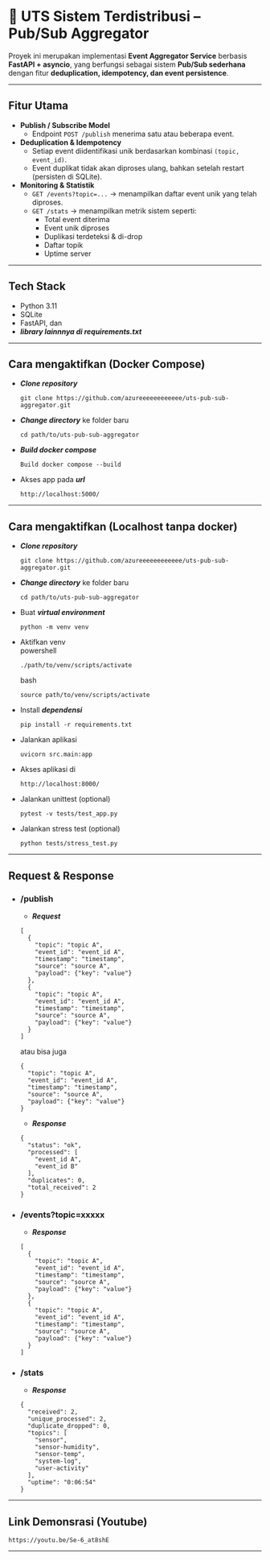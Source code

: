 # 🧩 UTS Sistem Terdistribusi – Pub/Sub Aggregator

Proyek ini merupakan implementasi **Event Aggregator Service** berbasis **FastAPI + asyncio**, yang berfungsi sebagai sistem **Pub/Sub sederhana** dengan fitur **deduplication, idempotency, dan event persistence**.  

---

## Fitur Utama

- **Publish / Subscribe Model**
  - Endpoint `POST /publish` menerima satu atau beberapa event.
- **Deduplication & Idempotency**
  - Setiap event diidentifikasi unik berdasarkan kombinasi `(topic, event_id)`.
  - Event duplikat tidak akan diproses ulang, bahkan setelah restart (persisten di SQLite).
- **Monitoring & Statistik**
  - `GET /events?topic=...` → menampilkan daftar event unik yang telah diproses.
  - `GET /stats` → menampilkan metrik sistem seperti:
    - Total event diterima  
    - Event unik diproses  
    - Duplikasi terdeteksi & di-drop  
    - Daftar topik  
    - Uptime server  
  
  
---

## Tech Stack

- Python 3.11
- SQLite
- FastAPI, dan
- ***library lainnnya di requirements.txt***

---

## Cara mengaktifkan (Docker Compose)

- ***Clone repository***
  ```
  git clone https://github.com/azureeeeeeeeeeee/uts-pub-sub-aggregator.git
  ```
- ***Change directory*** ke folder baru
  ```
  cd path/to/uts-pub-sub-aggregator
  ```
- *****Build docker compose*****
  ```
  Build docker compose --build
  ```
- Akses app pada ***url***
  ```
  http://localhost:5000/
  ```

---

## Cara mengaktifkan (Localhost tanpa docker)

- ***Clone repository***
  ```
  git clone https://github.com/azureeeeeeeeeeee/uts-pub-sub-aggregator.git
  ```
- ***Change directory*** ke folder baru
  ```
  cd path/to/uts-pub-sub-aggregator
  ```
- Buat ***virtual environment***
  ```
  python -m venv venv
  ```
- Aktifkan venv  
  powershell
  ```
  ./path/to/venv/scripts/activate
  ```
  bash
  ```
  source path/to/venv/scripts/activate
  ```

- Install ***dependensi***  
  ```
  pip install -r requirements.txt
  ```

- Jalankan aplikasi
  ```
  uvicorn src.main:app
  ```

- Akses aplikasi di
  ```
  http://localhost:8000/
  ```

- Jalankan unittest (optional)  
  ```
  pytest -v tests/test_app.py
  ```

- Jalankan stress test (optional)  
  ```
  python tests/stress_test.py
  ```

---

## Request & Response

- ### /publish
  - *****Request*****
  ```
  [
    {
      "topic": "topic A",
      "event_id": "event_id A",
      "timestamp": "timestamp",
      "source": "source A",
      "payload": {"key": "value"}
    },
    {
      "topic": "topic A",
      "event_id": "event_id A",
      "timestamp": "timestamp",
      "source": "source A",
      "payload": {"key": "value"}
    }
  ]
  ```
  atau bisa juga
  ```
  {
    "topic": "topic A",
    "event_id": "event_id A",
    "timestamp": "timestamp",
    "source": "source A",
    "payload": {"key": "value"}
  }
  ```

  - *****Response*****
  ```
  {
    "status": "ok",
    "processed": [
      "event_id A",
      "event_id B"
    ],
    "duplicates": 0,
    "total_received": 2
  }
  ```


- ### /events?topic=xxxxx
  - *****Response*****
  ```
  [
    {
      "topic": "topic A",
      "event_id": "event_id A",
      "timestamp": "timestamp",
      "source": "source A",
      "payload": {"key": "value"}
    },
    {
      "topic": "topic A",
      "event_id": "event_id A",
      "timestamp": "timestamp",
      "source": "source A",
      "payload": {"key": "value"}
    }
  ]
  ```

- ### /stats
  - *****Response*****
  ```
  {
    "received": 2,
    "unique_processed": 2,
    "duplicate_dropped": 0,
    "topics": [
      "sensor",
      "sensor-humidity",
      "sensor-temp",
      "system-log",
      "user-activity"
    ],
    "uptime": "0:06:54"
  }
  ```

---

## Link Demonsrasi (Youtube)

```
https://youtu.be/Se-6_at8shE
```

---
